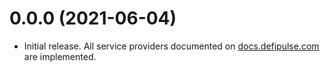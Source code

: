 # 0.0.0 (2021-06-04)

 - Initial release. All service providers documented on [docs.defipulse.com](https://web.archive.org/web/20210605215759/https://docs.defipulse.com/) are implemented.
